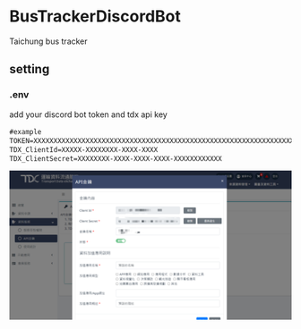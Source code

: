 # BusTrackerDiscordBot
Taichung bus tracker


## setting

### .env

add your discord bot token and tdx api key
```shell
#example
TOKEN=XXXXXXXXXXXXXXXXXXXXXXXXXXXXXXXXXXXXXXXXXXXXXXXXXXXXXXXXXXXXXXXXXXXXXXXXXXXXX
TDX_ClientId=XXXXX-XXXXXXXX-XXXX-XXXX
TDX_ClientSecret=XXXXXXXX-XXXX-XXXX-XXXX-XXXXXXXXXXXX
```
![api key](https://github.com/haoching/BusTrackerDiscordBot/blob/main/readmeimg/tdxtoken.png?raw=true)